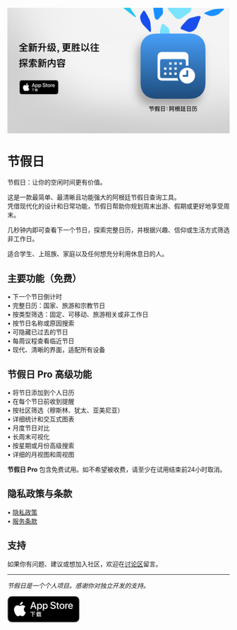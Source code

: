 [![节假日 App](images/banner.png)](https://apps.apple.com/app/id6744455042)  

# 节假日  

节假日：让你的空闲时间更有价值。  

这是一款最简单、最清晰且功能强大的阿根廷节假日查询工具。  
凭借现代化的设计和日常功能，节假日帮助你规划周末出游、假期或更好地享受周末。  

几秒钟内即可查看下一个节日，探索完整日历，并根据兴趣、信仰或生活方式筛选非工作日。  

适合学生、上班族、家庭以及任何想充分利用休息日的人。  

## 主要功能（免费）  

• 下一个节日倒计时  
• 完整日历：国家、旅游和宗教节日  
• 按类型筛选：固定、可移动、旅游相关或非工作日  
• 按节日名称或原因搜索  
• 可隐藏已过去的节日  
• 每周议程查看临近节日  
• 现代、清晰的界面，适配所有设备  

## 节假日 Pro 高级功能  

• 将节日添加到个人日历  
• 在每个节日前收到提醒  
• 按社区筛选（穆斯林、犹太、亚美尼亚）  
• 详细统计和交互式图表  
• 月度节日对比  
• 长周末可视化  
• 按星期或月份高级搜索  
• 详细的月视图和周视图  

**节假日 Pro** 包含免费试用。如不希望被收费，请至少在试用结束前24小时取消。  

## 隐私政策与条款  

• [隐私政策](https://lucasditomase.github.io/feriados/zh-hans/privacy-policy)  
• [服务条款](https://lucasditomase.github.io/feriados/zh-hans/terms-and-conditions)  

## 支持  

如果你有问题、建议或想加入社区，欢迎在[讨论区](https://github.com/lucasditomase/feriados/discussions)留言。  

---  

*节假日是一个个人项目。感谢你对独立开发的支持。*  

<p align="left">  
  <a href="https://apps.apple.com/app/id6744455042">  
    <img src="images/download-badge.svg" height="60">  
  </a>  
</p>  
